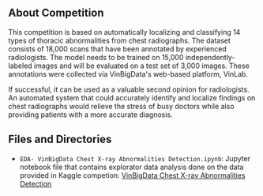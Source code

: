 
## About Competition

This competition is based on automatically localizing and classifying 14 types of thoracic abnormalities from chest radiographs. The dataset consists of 18,000 scans that have been annotated by experienced radiologists. The model needs to be trained on 15,000 independently-labeled images and will be evaluated on a test set of 3,000 images. These annotations were collected via VinBigData's web-based platform, VinLab.

If successful, it can be used as a valuable second opinion for radiologists. An automated system that could accurately identify and localize findings on chest radiographs would relieve the stress of busy doctors while also providing patients with a more accurate diagnosis.

## Files and Directories
- `EDA- VinBigData Chest X-ray Abnormalities Detection.ipynb`: Jupyter notebook file that contains explorator data analysis done on the data provided in Kaggle competion: [VinBigData Chest X-ray Abnormalities Detection](https://www.kaggle.com/c/vinbigdata-chest-xray-abnormalities-detection)
